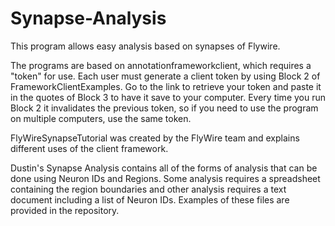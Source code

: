 # Synapse-Analysis
This program allows easy analysis based on synapses of Flywire.

The programs are based on annotationframeworkclient, which requires a "token" for use. Each user must generate a client token by using Block 2 of FrameworkClientExamples. Go to the link to retrieve your token and paste it in the quotes of Block 3 to have it save to your computer. Every time you run Block 2 it invalidates the previous token, so if you need to use the program on multiple computers, use the same token.

FlyWireSynapseTutorial was created by the FlyWire team and explains different uses of the client framework.

Dustin's Synapse Analysis contains all of the forms of analysis that can be done using Neuron IDs and Regions. Some analysis requires a spreadsheet containing the region boundaries and other analysis requires a text document including a list of Neuron IDs. Examples of these files are provided in the repository.

